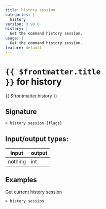 ```yaml
---
title: history session
categories: |
  history
version: 0.90.0
history: |
  Get the command history session.
usage: |
  Get the command history session.
feature: default
---
```


<!-- This file is automatically generated. Please edit the command in https://github.com/nushell/nushell instead. -->

# <code>{{ $frontmatter.title }}</code> for history

<div class='command-title'>{{ $frontmatter.history }}</div>

## Signature

`> history session {flags} `

## Input/output types:

| input   | output |
| ------- | ------ |
| nothing | int    |

## Examples

Get current history session

```nu
> history session

```
